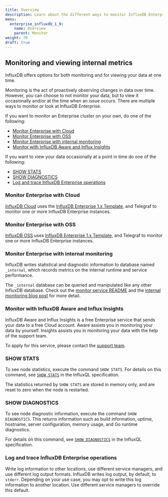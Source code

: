```yaml
---
title: Overview 
description: Learn about the different ways to monitor InfluxDB Enterprise. 
menu:
  enterprise_influxdb_1_9:
    name: Overview
    parent: Monitor
weight: 70
draft: true
---
```


## Monitoring and viewing internal metrics

InfluxDB offers options for both monitoring and for viewing your data at one time. 

Monitoring is the act of proactively observing changes in data over time. However, you can choose to not monitor your data, but to view it occasionally and/or at the time when an issue occurs. There are multiple ways to monitor or look at InfluxDB Enterprise. 

If you want to monitor an Enterprise cluster on your own, do one of the following: 

* [Monitor Enterprise with Cloud](#monitor-enterprise-with-cloud)
* [Monitor Enterprise with OSS](#monitor-enterprise-with-oss)
* [Monitor Enterprise with internal monitoring](#monitor-enterprise-with-internal-monitoring)
* [Monitor with InfluxDB Aware and Influx Insights](#monitor-with-influxdb-aware-and-influx-insights)

If you want to view your data occasionally at a point in time do one of the following: 

* [SHOW STATS](#show-stats)
* [SHOW DIAGNOSTICS](#show-diagnostics)
* [Log and trace InfluxDB Enterprise operations](#log-and-trace-influxdb-enterprise-operations)

### Monitor Enterprise with Cloud 

[InfluxDB Cloud](/influxdb/cloud/) uses the [InfluxDB Enterprise 1.x Template](https://github.com/influxdata/community-templates/tree/master/influxdb-enterprise-1x), and Telegraf to monitor one or more InfluxDB Enterprise instances.

### Monitor Enterprise with OSS 

[InfluxDB OSS](/influxdb/v2.0/) uses [InfluxDB Enterprise 1.x Template](https://github.com/influxdata/community-templates/tree/master/influxdb-enterprise-1x), and Telegraf to monitor one or more InfluxDB Enterprise instances.

### Monitor Enterprise with internal monitoring 

InfluxDB writes statistical and diagnostic information to database named `_internal`, which records metrics on the internal runtime and service performance.

The `_internal` database can be queried and manipulated like any other InfluxDB database.
Check out the [monitor service README](https://github.com/influxdata/influxdb/blob/1.8/monitor/README.md) and the [internal monitoring blog post](https://www.influxdata.com/blog/how-to-use-the-show-stats-command-and-the-_internal-database-to-monitor-influxdb/) for more detail.

### Monitor with InfluxDB Aware and Influx Insights

InfluxDB Aware and Influx Insights is a free Enterprise service that sends your data to a free Cloud account. Aware assists you in monitoring your data by yourself. Insights assists you in monitoring your data with the help of the support team.  

To apply for this service, please contact the [support team](support@influxdata.com). 

### SHOW STATS 

To see node statistics, execute the command `SHOW STATS`.
For details on this command, see [`SHOW STATS`](/enterprise_influxdb/v1.9/query_language/spec#show-stats) in the InfluxQL specification.

The statistics returned by `SHOW STATS` are stored in memory only, and are reset to zero when the node is restarted.

### SHOW DIAGNOSTICS 

To see node diagnostic information, execute the command `SHOW DIAGNOSTICS`.
This returns information such as build information, uptime, hostname, server configuration, memory usage, and Go runtime diagnostics.

For details on this command, see [`SHOW DIAGNOSTICS`](/enterprise_influxdb/v1.9/query_language/spec#show-diagnostics) in the InfluxQL specification.

### Log and trace InfluxDB Enterprise operations

Write log information to other locations, use different service managers, and use different log output formats.
InfluxDB writes log output, by default, to `stderr`.
Depending on your use case, you may opt to write this log information to another location. 
Use different service managers to override this default.
